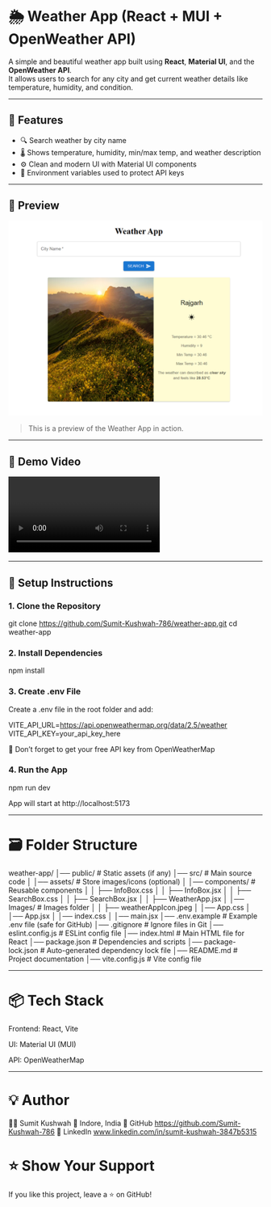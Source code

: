 # 🌦️ Weather App (React + MUI + OpenWeather API)

A simple and beautiful weather app built using **React**, **Material UI**, and the **OpenWeather API**.  
It allows users to search for any city and get current weather details like temperature, humidity, and condition.

---

## 🚀 Features

- 🔍 Search weather by city name
- 🌡️ Shows temperature, humidity, min/max temp, and weather description
- ⚙️ Clean and modern UI with Material UI components
- 🔐 Environment variables used to protect API keys

---

## 📸 Preview

![Weather App Screenshot](public/weather-app-preview.png)

> This is a preview of the Weather App in action.

---

## 🎥 Demo Video

![Demo Video](public/Wether_App_Demo.mp4)

---

## 🔧 Setup Instructions

### 1. Clone the Repository

git clone https://github.com/Sumit-Kushwah-786/weather-app.git
cd weather-app

### 2. Install Dependencies

npm install

### 3. Create .env File

Create a .env file in the root folder and add:

VITE_API_URL=https://api.openweathermap.org/data/2.5/weather
VITE_API_KEY=your_api_key_here

📌 Don’t forget to get your free API key from OpenWeatherMap

### 4. Run the App

npm run dev

App will start at http://localhost:5173

---

# 🗃️ Folder Structure

weather-app/
│── public/ # Static assets (if any)
│── src/ # Main source code
│ │── assets/ # Store images/icons (optional)
│ │── components/ # Reusable components
│ │ ├── InfoBox.css
│ │ ├── InfoBox.jsx
│ │ ├── SearchBox.css
│ │ ├── SearchBox.jsx
│ │ ├── WeatherApp.jsx
│ │── Images/ # Images folder
│ │ ├── weatherAppIcon.jpeg
│ │── App.css
│ │── App.jsx
│ │── index.css
│ │── main.jsx
│── .env.example # Example .env file (safe for GitHub)
│── .gitignore # Ignore files in Git
│── eslint.config.js # ESLint config file
│── index.html # Main HTML file for React
│── package.json # Dependencies and scripts
│── package-lock.json # Auto-generated dependency lock file
│── README.md # Project documentation
│── vite.config.js # Vite config file

---

# 📦 Tech Stack

Frontend: React, Vite

UI: Material UI (MUI)

API: OpenWeatherMap

---

# 💡 Author

👨‍💻 Sumit Kushwah
📍 Indore, India
🔗 GitHub https://github.com/Sumit-Kushwah-786
🔗 LinkedIn www.linkedin.com/in/sumit-kushwah-3847b5315

# ⭐ Show Your Support

If you like this project, leave a ⭐ on GitHub!
